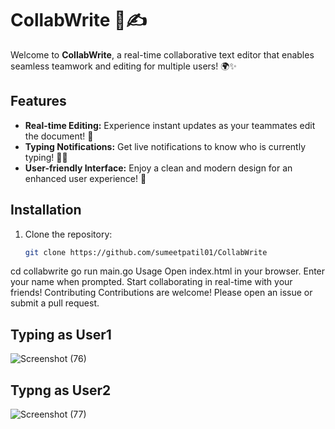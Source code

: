 # CollabWrite 📝✍️

Welcome to **CollabWrite**, a real-time collaborative text editor that enables seamless teamwork and editing for multiple users! 🌍✨

## Features
- **Real-time Editing:** Experience instant updates as your teammates edit the document! 🔄
- **Typing Notifications:** Get live notifications to know who is currently typing! 👤💬
- **User-friendly Interface:** Enjoy a clean and modern design for an enhanced user experience! 🎨

## Installation
1. Clone the repository:
   ```bash
   git clone https://github.com/sumeetpatil01/CollabWrite
cd collabwrite
go run main.go
Usage
Open index.html in your browser.
Enter your name when prompted.
Start collaborating in real-time with your friends!
Contributing
Contributions are welcome! Please open an issue or submit a pull request.

## Typing as User1
![Screenshot (76)](https://github.com/user-attachments/assets/3ace0255-7c87-4194-8be9-83015896ca64)
## Typng as User2
![Screenshot (77)](https://github.com/user-attachments/assets/6f82c177-f61d-416d-bab2-5e7329dcb5b3)
